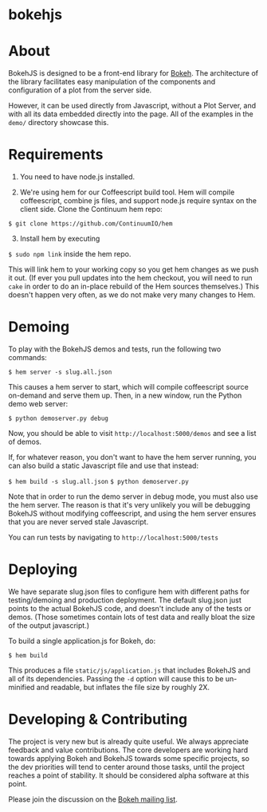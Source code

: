 bokehjs
=======

About
=====

BokehJS is designed to be a front-end library for
[Bokeh](http://github.com/ContinuumIO/bokeh).  The architecture of the library
facilitates easy manipulation of the components and configuration of a plot
from the server side.

However, it can be used directly from Javascript, without a Plot Server, and
with all its data embedded directly into the page.  All of the examples in
the `demo/` directory showcase this.

Requirements
============

1. You need to have node.js installed.

2. We're using hem for our Coffeescript build tool.  Hem will compile
coffeescript, combine js files, and support node.js require syntax on the
client side.  Clone the Continuum hem repo: 

`$ git clone https://github.com/ContinuumIO/hem`

3. Install hem by executing

`$ sudo npm link` inside the hem repo.  

This will link hem to your working copy so you get hem changes as we push it out.
(If ever you pull updates into the hem checkout, you will need to run `cake` in
order to do an in-place rebuild of the Hem sources themselves.)  This doesn't
happen very often, as we do not make very many changes to Hem.

Demoing
=======

To play with the BokehJS demos and tests, run the following two commands:

`$ hem server -s slug.all.json`

This causes a hem server to start, which will compile coffeescript source
on-demand and serve them up.  Then, in a new window, run the Python 
demo web server:

`$ python demoserver.py debug`

Now, you should be able to visit `http://localhost:5000/demos` and see a list
of demos.

If, for whatever reason, you don't want to have the hem server running, you 
can also build a static Javascript file and use that instead:

`$ hem build -s slug.all.json`
`$ python demoserver.py`

Note that in order to run the demo server in debug mode, you must also use
the hem server.  The reason is that it's very unlikely you will be debugging
BokehJS without modifying coffeescript, and using the hem server ensures
that you are never served stale Javascript.

You can run tests by navigating to `http://localhost:5000/tests`

Deploying
=========

We have separate slug.json files to configure hem with different paths for
testing/demoing and production deployment.  The default slug.json just 
points to the actual BokehJS code, and doesn't include any of the tests
or demos.  (Those sometimes contain lots of test data and really bloat
the size of the output javascript.)

To build a single application.js for Bokeh, do:

`$ hem build`

This produces a file `static/js/application.js` that includes BokehJS
and all of its dependencies.  Passing the `-d` option will cause this
to be un-minified and readable, but inflates the file size by roughly 2X.

Developing & Contributing
=========================

The project is very new but is already quite useful.  We always appreciate
feedback and value contributions.  The core developers are working hard towards
applying Bokeh and BokehJS towards some specific projects, so the dev priorities
will tend to center around those tasks, until the project reaches a point of
stability.  It should be considered alpha software at this point.

Please join the discussion on the [Bokeh mailing list](https://groups.google.com/a/continuum.io/forum/#!forum/bokeh).

